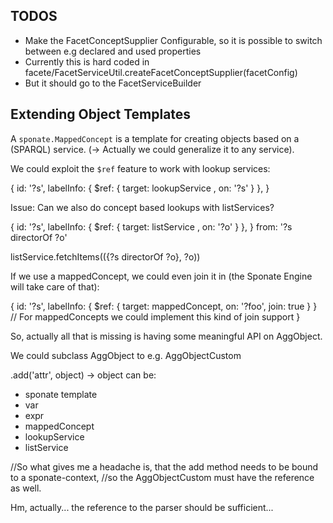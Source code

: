 ## TODOS

* Make the FacetConceptSupplier Configurable, so it is possible to switch between e.g declared and used properties
 * Currently this is hard coded in facete/FacetServiceUtil.createFacetConceptSupplier(facetConfig)
 * But it should go to the FacetServiceBuilder


## Extending Object Templates

A `sponate.MappedConcept` is a template for creating objects based on a (SPARQL) service. (-> Actually we could generalize it to any service).

We could exploit the `$ref` feature to work with lookup services:

{
  id: '?s',
  labelInfo: { $ref: { target: lookupService , on: '?s' } },
}


Issue: Can we also do concept based lookups with listServices?

{
  id: '?s',
  labelInfo: { $ref: { target: listService , on: '?o' } },
}
from: '?s directorOf ?o'

listService.fetchItems(({?s directorOf ?o}, ?o))


If we use a mappedConcept, we could even join it in (the Sponate Engine will take care of that):

{
    id: '?s',
    labelInfo: { $ref: { target: mappedConcept, on: '?foo', join: true } } // For mappedConcepts we could implement this kind of join support
}


So, actually all that is missing is having some meaningful API on AggObject.

We could subclass AggObject to e.g. AggObjectCustom


.add('attr', object)
  -> object can be:
 * sponate template
 * var
 * expr
 * mappedConcept
 * lookupService
 * listService


//So what gives me a headache is, that the add method needs to be bound to a sponate-context,
//so the AggObjectCustom must have the reference as well.

Hm, actually... the reference to the parser should be sufficient...







